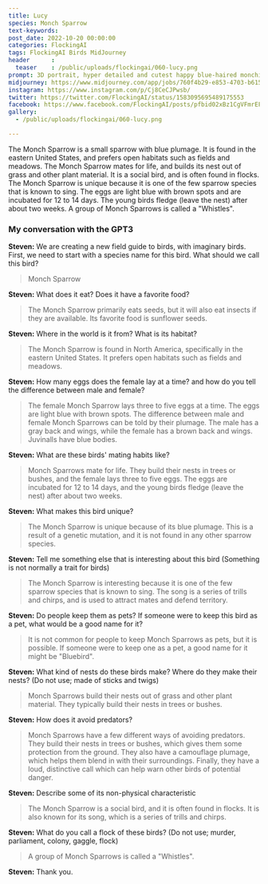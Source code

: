 ```yaml
---
title: Lucy
species: Monch Sparrow
text-keywords: 
post_date: 2022-10-20 00:00:00
categories: FlockingAI
tags: FlockingAI Birds MidJourney 
header      :
  teaser    : /public/uploads/flockingai/060-lucy.png
prompt: 3D portrait, hyper detailed and cutest happy blue-haired monchichi baby as baby BIRD, full body view, detailed, in an enchanted garden, intricate stunning highly detailed photoshoot design, dramatic lighting, ultra detailed photorealistic, photoshoot, Unreal Engine 5, soft area lighting, light and shadow play, octane render, pixar dreamworks style, carl spitzweg style, steampunk vintage industrial look
midjourney: https://www.midjourney.com/app/jobs/760f4b29-e853-4703-b615-bad08a8fc973
instagram: https://www.instagram.com/p/Cj8CeCJPwsb/
twitter: https://twitter.com/FlockingAI/status/1583095695489175553
facebook: https://www.facebook.com/FlockingAI/posts/pfbid02xBz1CgVFmrEFyEmQaUuVPiX9oLB6ZwfdH3jfWFkYvh6FHLko9hmUst3h7RKdg6RZl
gallery: 
  - /public/uploads/flockingai/060-lucy.png

---
```


The Monch Sparrow is a small sparrow with blue plumage. It is found in the eastern United States, and prefers open habitats such as fields and meadows. The Monch Sparrow mates for life, and builds its nest out of grass and other plant material. It is a social bird, and is often found in flocks. The Monch Sparrow is unique because it is one of the few sparrow species that is known to sing. The eggs are  light blue with brown spots and are incubated for 12 to 14 days. The young birds fledge (leave the nest) after about two weeks. A group of Monch Sparrows is called a "Whistles".

### My conversation with the GPT3

**Steven:** We are creating a new field guide to birds, with imaginary birds. First, we need to start with a species name for this bird. What should we call this bird?

> Monch Sparrow

**Steven:** What does it eat? Does it have a favorite food?

> The Monch Sparrow primarily eats seeds, but it will also eat insects if they are available. Its favorite food is sunflower seeds.

**Steven:** Where in the world is it from? What is its habitat?

> The Monch Sparrow is found in North America, specifically in the eastern United States. It prefers open habitats such as fields and meadows.

**Steven:** How many eggs does the female lay at a time? and how do you tell the difference between male and female?

> The female Monch Sparrow lays three to five eggs at a time. The eggs are light blue with brown spots. The difference between male and female Monch Sparrows can be told by their plumage. The male has a gray back and wings, while the female has a brown back and wings. Juvinalls have blue bodies.

**Steven:** What are these birds' mating habits like?

> Monch Sparrows mate for life. They build their nests in trees or bushes, and the female lays three to five eggs. The eggs are incubated for 12 to 14 days, and the young birds fledge (leave the nest) after about two weeks.

**Steven:** What makes this bird unique?

> The Monch Sparrow is unique because of its blue plumage. This is a result of a genetic mutation, and it is not found in any other sparrow species.

**Steven:** Tell me something else that is interesting about this bird (Something is not normally a trait for birds)

> The Monch Sparrow is interesting because it is one of the few sparrow species that is known to sing. The song is a series of trills and chirps, and is used to attract mates and defend territory.

**Steven:** Do people keep them as pets? If someone were to keep this bird as a pet, what would be a good name for it?

> It is not common for people to keep Monch Sparrows as pets, but it is possible. If someone were to keep one as a pet, a good name for it might be "Bluebird".

**Steven:** What kind of nests do these birds make? Where do they make their nests? (Do not use; made of sticks and twigs)

> Monch Sparrows build their nests out of grass and other plant material. They typically build their nests in trees or bushes.

**Steven:** How does it avoid predators?

> Monch Sparrows have a few different ways of avoiding predators. They build their nests in trees or bushes, which gives them some protection from the ground. They also have a camouflage plumage, which helps them blend in with their surroundings. Finally, they have a loud, distinctive call which can help warn other birds of potential danger.

**Steven:** Describe some of its non-physical characteristic

> The Monch Sparrow is a social bird, and it is often found in flocks. It is also known for its song, which is a series of trills and chirps.

**Steven:** What do you call a flock of these birds? (Do not use; murder, parliament, colony, gaggle, flock)

> A group of Monch Sparrows is called a "Whistles".

**Steven:** Thank you.

